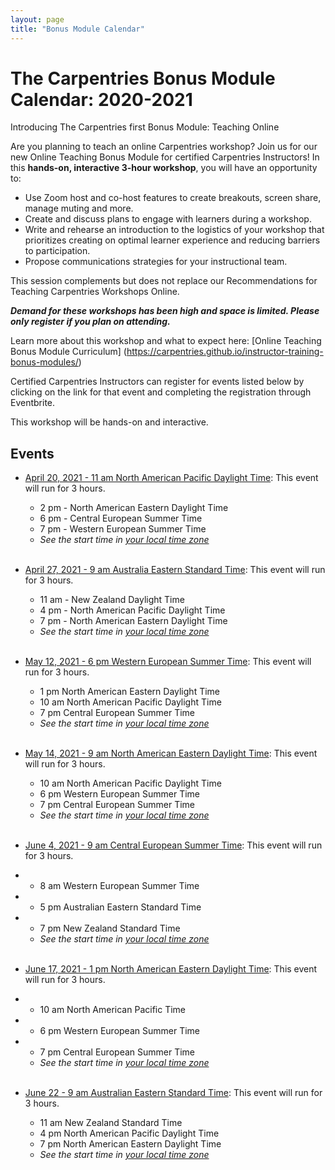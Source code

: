 ```yaml
---
layout: page
title: "Bonus Module Calendar"
---
```


# The Carpentries Bonus Module Calendar: 2020-2021
Introducing The Carpentries first Bonus Module: Teaching Online

Are you planning to teach an online Carpentries workshop? Join us for our new Online Teaching Bonus Module for certified Carpentries Instructors! In this **hands-on, interactive 3-hour workshop**, you will have an opportunity to:
- Use Zoom host and co-host features to create breakouts, screen share, manage muting and more.
- Create and discuss plans to engage with learners during a workshop.
- Write and rehearse an introduction to the logistics of your workshop that prioritizes creating on optimal learner experience and reducing barriers to participation. 
- Propose communications strategies for your instructional team.

This session complements but does not replace our Recommendations for Teaching Carpentries Workshops Online.

***Demand for these workshops has been high and space is limited. Please only register if you plan on attending.*** 

Learn more about this workshop and what to expect here: [Online Teaching Bonus Module Curriculum] (https://carpentries.github.io/instructor-training-bonus-modules/)

Certified Carpentries Instructors can register for events listed below by clicking on the link for that event and completing the registration through Eventbrite.


This workshop will be hands-on and interactive.

## Events 

* [April 20, 2021 - 11 am North American Pacific Daylight Time](https://www.eventbrite.com/e/bonus-module-teaching-online-apr-20-north-american-pacific-daylight-time-tickets-147895841443): This event will run for 3 hours.
    - 2 pm - North American Eastern Daylight Time
    - 6 pm - Central European Summer Time
    - 7 pm - Western European Summer Time
    - *See the start time in [your local time zone](https://www.timeanddate.com/worldclock/fixedtime.html?iso=20210420T11&p1=137)*
<br><br>

* [April 27, 2021 - 9 am Australia Eastern Standard Time](https://www.eventbrite.com/e/bonus-module-teaching-online-april-27australia-eastern-standard-time-tickets-147843611221): This event will run for 3 hours.
    - 11 am - New Zealand Daylight Time
    - 4 pm - North American Pacific Daylight Time
    - 7 pm - North American Eastern Daylight Time
    - *See the start time in [your local time zone](https://www.timeanddate.com/worldclock/fixedtime.html?iso=20210427T09&p1=47)*
<br><br>

* [May 12, 2021 - 6 pm Western European Summer Time](https://www.eventbrite.com/e/bonus-module-teaching-online-may-12-western-european-time-tickets-147846355429): This event will run for 3 hours. 
    - 1 pm North American Eastern Daylight Time
    - 10 am North American Pacific Daylight Time 
    - 7 pm Central European Summer Time 
    - *See the start time in [your local time zone](https://www.timeanddate.com/worldclock/fixedtime.html?iso=20210512T18&p1=133)*
<br><br>

* [May 14, 2021 - 9 am North American Eastern Daylight Time](https://www.eventbrite.com/e/bonus-module-teaching-online-may-14-north-american-eastern-daylight-time-tickets-147847785707): This event will run for 3 hours. 
    - 10 am North American Pacific Daylight Time 
    - 6 pm Western European Summer Time
    - 7 pm Central European Summer Time 
    - *See the start time in [your local time zone](https://www.timeanddate.com/worldclock/fixedtime.html?iso=20210514T13&p1=179)*
<br><br>

* [June 4, 2021 - 9 am Central European Summer Time](https://www.eventbrite.com/e/bonus-module-teaching-online-june-4-central-european-time-tickets-147846864953): This event will run for 3 hours.
*   - 8 am Western European Summer Time
*   - 5 pm Australian Eastern Standard Time
*   - 7 pm New Zealand Standard Time
    - *See the start time in [your local time zone](https://www.timeanddate.com/worldclock/fixedtime.html?iso=20210604T09&p1=215)*
<br><br>

* [June 17, 2021 - 1 pm North American Eastern Daylight Time](https://www.eventbrite.com/e/bonus-module-teaching-online-jun-17-north-american-eastern-daylight-time-tickets-147848247087): This event will run for 3 hours.
*   - 10 am North American Pacific Time 
*   - 6 pm Western European Summer Time 
*   - 7 pm Central European Summer Time 
    - *See the start time in [your local time zone](https://www.timeanddate.com/worldclock/fixedtime.html?iso=20210617T13&p1=179)*
<br><br>

* [June 22 - 9 am Australian Eastern Standard Time](https://www.eventbrite.com/e/bonus-module-teaching-online-june-21-australian-eastern-standard-time-tickets-147845871983): This event will run for 3 hours.
    - 11 am New Zealand Standard Time 
    - 4 pm North American Pacific Daylight Time 
    - 7 pm North American Eastern Daylight Time
    - *See the start time in [your local time zone](https://www.timeanddate.com/worldclock/fixedtime.html?iso=20210622T09&p1=47)*
<br><br>
